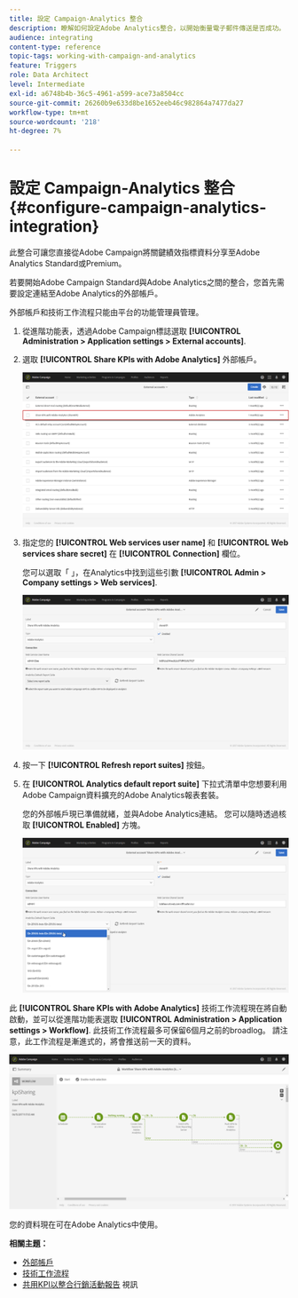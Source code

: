 ```yaml
---
title: 設定 Campaign-Analytics 整合
description: 瞭解如何設定Adobe Analytics整合，以開始衡量電子郵件傳送是否成功。
audience: integrating
content-type: reference
topic-tags: working-with-campaign-and-analytics
feature: Triggers
role: Data Architect
level: Intermediate
exl-id: a6748b4b-36c5-4961-a599-ace73a8504cc
source-git-commit: 26260b9e633d8be1652eeb46c982864a7477da27
workflow-type: tm+mt
source-wordcount: '218'
ht-degree: 7%

---
```


# 設定 Campaign-Analytics 整合{#configure-campaign-analytics-integration}

此整合可讓您直接從Adobe Campaign將關鍵績效指標資料分享至Adobe Analytics Standard或Premium。

若要開始Adobe Campaign Standard與Adobe Analytics之間的整合，您首先需要設定連結至Adobe Analytics的外部帳戶。

外部帳戶和技術工作流程只能由平台的功能管理員管理。

1. 從進階功能表，透過Adobe Campaign標誌選取 **[!UICONTROL Administration > Application settings > External accounts]**.
1. 選取 **[!UICONTROL Share KPIs with Adobe Analytics]** 外部帳戶。

   ![](assets/analytics_2.png)

1. 指定您的 **[!UICONTROL Web services user name]** 和 **[!UICONTROL Web services share secret]** 在 **[!UICONTROL Connection]** 欄位。

   您可以選取「 」，在Analytics中找到這些引數 **[!UICONTROL Admin > Company settings > Web services]**.

   ![](assets/analytics_1.png)

1. 按一下 **[!UICONTROL Refresh report suites]** 按鈕。
1. 在 **[!UICONTROL Analytics default report suite]** 下拉式清單中您想要利用Adobe Campaign資料擴充的Adobe Analytics報表套裝。

   您的外部帳戶現已準備就緒，並與Adobe Analytics連結。 您可以隨時透過核取 **[!UICONTROL Enabled]** 方塊。

   ![](assets/analytics.png)

此 **[!UICONTROL Share KPIs with Adobe Analytics]** 技術工作流程現在將自動啟動，並可以從進階功能表選取 **[!UICONTROL Administration > Application settings > Workflow]**. 此技術工作流程最多可保留6個月之前的broadlog。 請注意，此工作流程是漸進式的，將會推送前一天的資料。

![](assets/analytics_3.png)

您的資料現在可在Adobe Analytics中使用。

**相關主題：**

* [外部帳戶](../../administration/using/external-accounts.md)
* [技術工作流程](../../administration/using/technical-workflows.md)
* [共用KPI以整合行銷活動報告](https://helpx.adobe.com/tw/marketing-cloud/how-to/email-marketing.html) 視訊
